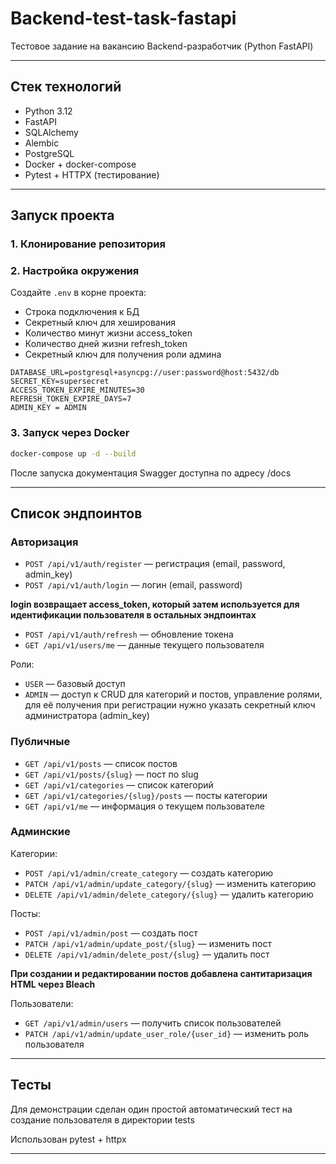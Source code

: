 # Backend-test-task-fastapi

Тестовое задание на вакансию Backend-разработчик (Python FastAPI)

---

## Стек технологий
- Python 3.12
- FastAPI
- SQLAlchemy
- Alembic
- PostgreSQL
- Docker + docker-compose
- Pytest + HTTPX (тестирование)

---

## Запуск проекта

### 1. Клонирование репозитория

### 2. Настройка окружения

Создайте `.env` в корне проекта:
- Строка подключения к БД
- Секретный ключ для хеширования
- Количество минут жизни access_token
- Количество дней жизни refresh_token
- Секретный ключ для получения роли админа

```env
DATABASE_URL=postgresql+asyncpg://user:password@host:5432/db
SECRET_KEY=supersecret
ACCESS_TOKEN_EXPIRE_MINUTES=30
REFRESH_TOKEN_EXPIRE_DAYS=7
ADMIN_KEY = ADMIN
```

### 3. Запуск через Docker

```bash
docker-compose up -d --build
```

После запуска документация Swagger доступна по адресу /docs

---
## Список эндпоинтов

### Авторизация

* `POST /api/v1/auth/register` — регистрация (email, password, admin_key) 
* `POST /api/v1/auth/login` — логин (email, password)

**login возвращает access_token, который затем используется для идентификации пользователя в остальных эндпоинтах**

* `POST /api/v1/auth/refresh` — обновление токена
* `GET /api/v1/users/me` — данные текущего пользователя

Роли:

* `USER` — базовый доступ
* `ADMIN` — доступ к CRUD для категорий и постов, управление ролями, для её получения при регистрации нужно указать секретный ключ администратора (admin_key)


### Публичные

* `GET /api/v1/posts` — список постов
* `GET /api/v1/posts/{slug}` — пост по slug
* `GET /api/v1/categories` — список категорий
* `GET /api/v1/categories/{slug}/posts` — посты категории
* `GET /api/v1/me` — информация о текущем пользователе

### Админские

Категории:
* `POST /api/v1/admin/create_category` — создать категорию
* `PATCH /api/v1/admin/update_category/{slug}` — изменить категорию
* `DELETE /api/v1/admin/delete_category/{slug}` — удалить категорию

Посты:
* `POST /api/v1/admin/post` — создать пост
* `PATCH /api/v1/admin/update_post/{slug}` — изменить пост
* `DELETE /api/v1/admin/delete_post/{slug}` — удалить пост

**При создании и редактировании постов добавлена сантитаризация HTML через Bleach**

Пользователи:
* `GET /api/v1/admin/users` — получить список пользователей
* `PATCH /api/v1/admin/update_user_role/{user_id}` — изменить роль пользователя

---

## Тесты

Для демонстрации сделан один простой автоматический тест на создание пользователя в директории tests

Использован pytest + httpx

---

